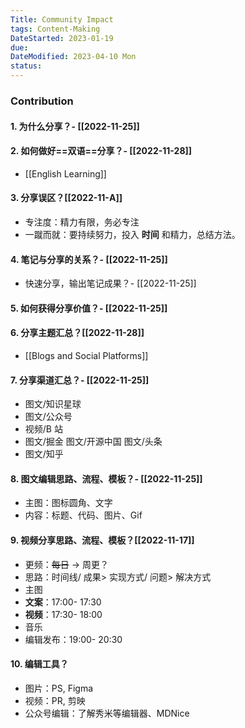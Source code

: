 ```yaml
---
Title: Community Impact
tags: Content-Making
DateStarted: 2023-01-19
due:
DateModified: 2023-04-10 Mon
status:
---
```


### Contribution

#### 1. 为什么分享？- [[2022-11-25]]

#### 2. 如何做好==双语==分享？- [[2022-11-28]]

- [[English Learning]]

#### 3. 分享误区？[[2022-11-A]]

- 专注度：精力有限，务必专注
- 一蹴而就：要持续努力，投入 **时间** 和精力，总结方法。

#### 4. 笔记与分享的关系？- [[2022-11-25]]

- 快速分享，输出笔记成果？- [[2022-11-25]]

#### 5. 如何获得分享价值？- [[2022-11-25]]

#### 6. 分享主题汇总？[[2022-11-28]]

- [[Blogs and Social Platforms]]

#### 7. 分享渠道汇总？- [[2022-11-25]]

- 图文/知识星球
- 图文/公众号
- 视频/B 站
- 图文/掘金 图文/开源中国 图文/头条
- 图文/知乎

#### 8. 图文编辑思路、流程、模板？- [[2022-11-25]]

- 主图：图标圆角、文字
- 内容：标题、代码、图片、Gif

#### 9. 视频分享思路、流程、模板？[[2022-11-17]]

- 更频：~~每日~~ -> 周更？
- 思路：时间线/ 成果> 实现方式/ 问题> 解决方式
- 主图
- **文案**：17:00- 17:30
- **视频**：17:30- 18:00
- 音乐
- 编辑发布：19:00- 20:30

#### 10. 编辑工具？

- 图片：PS, Figma
- 视频：PR, 剪映
- 公众号编辑：了解秀米等编辑器、MDNice
